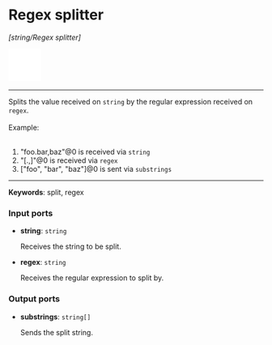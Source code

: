 # Regex splitter

_[string/Regex splitter]_

![icon](</assets/icons/73998790-4b3b-4bba-b5b9-99d4e55e0534.png>)

---

Splits the  value received on `string` by the regular expression received on `regex`.<br>
<br>
Example:<br>
<br>
1. "foo.bar,baz"@0 is received via `string`<br>
2. "[.,]"@0 is received via `regex`<br>
3. ["foo", "bar", "baz"]@0 is sent via `substrings`<br>

---

__Keywords__: split, regex

### Input ports

* __string__: ` string `

    Receives the string to be split.<br>


* __regex__: ` string `

    Receives the regular expression to split by.<br>

### Output ports

* __substrings__: ` string[] `

    Sends the split string.<br>

